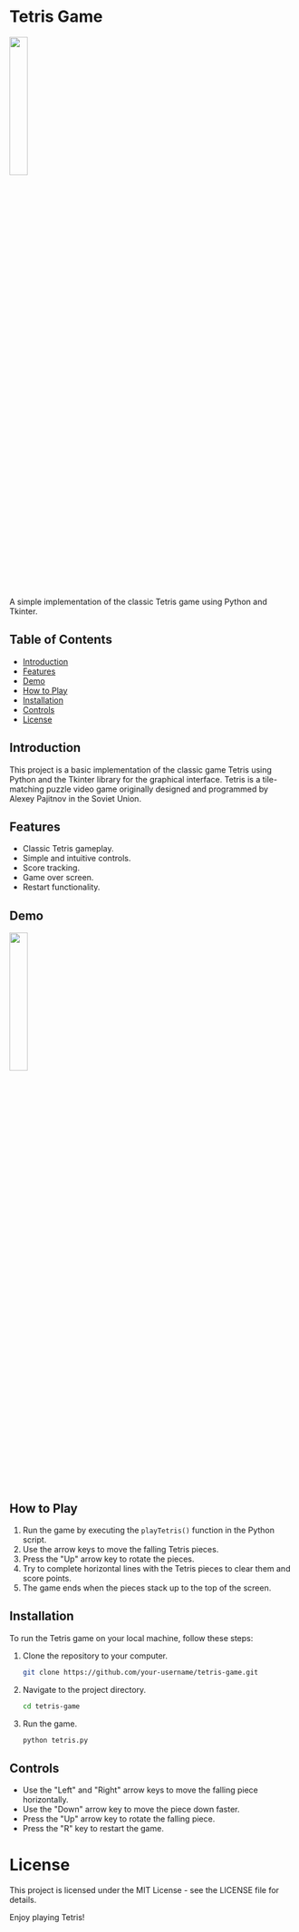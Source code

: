 # Tetris Game

<img src="https://i.imgur.com/kclBwlf.png" width="25%">

A simple implementation of the classic Tetris game using Python and Tkinter.

## Table of Contents

- [Introduction](#introduction)
- [Features](#features)
- [Demo](#demo)
- [How to Play](#how-to-play)
- [Installation](#installation)
- [Controls](#controls)
- [License](#license)

## Introduction

This project is a basic implementation of the classic game Tetris using Python and the Tkinter library for the graphical interface. Tetris is a tile-matching puzzle video game originally designed and programmed by Alexey Pajitnov in the Soviet Union.

## Features

- Classic Tetris gameplay.
- Simple and intuitive controls.
- Score tracking.
- Game over screen.
- Restart functionality.

## Demo

<img src="https://i.imgur.com/k1UD12p.gif" width="25%">

## How to Play

1. Run the game by executing the `playTetris()` function in the Python script.
2. Use the arrow keys to move the falling Tetris pieces.
3. Press the "Up" arrow key to rotate the pieces.
4. Try to complete horizontal lines with the Tetris pieces to clear them and score points.
5. The game ends when the pieces stack up to the top of the screen.

## Installation

To run the Tetris game on your local machine, follow these steps:

1. Clone the repository to your computer.

   ```bash
   git clone https://github.com/your-username/tetris-game.git

2. Navigate to the project directory.

    ```bash
    cd tetris-game

3. Run the game.

    ```bash
    python tetris.py

## Controls

- Use the "Left" and "Right" arrow keys to move the falling piece horizontally.
- Use the "Down" arrow key to move the piece down faster.
- Press the "Up" arrow key to rotate the falling piece.
- Press the "R" key to restart the game.

# License

This project is licensed under the MIT License - see the LICENSE file for details.

Enjoy playing Tetris!
